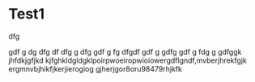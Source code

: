 # Test1
dfg

gdf
g
dg
dfg
df
 dfg
 g
 dfg
 gdf
 g
 fg
 dfgdf
 gdf
 g
 gdfg
 gdf
 g
 fdg
 g
 gdfggk jhfdkjgfjkd kjfghkldgldgklpoirpwoeiropwioiowergdflgndf,mvberjhrekfgjk
 ergmnvbjhikfjkerjierogiog
 gjherjgor8oru98479rhjkfk
